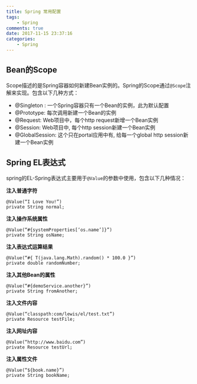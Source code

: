 ```yaml
---
title: Spring 常用配置
tags: 
	- Spring
comments: true
date: 2017-11-15 23:37:16
categories:
	- Spring
---
```



## Bean的Scope

Scope描述的是Spring容器如何新建Bean实例的。Spring的Scope通过`@Scope`注解来实现。包含以下几种方式：

- @Singleton : 一个Spring容器只有一个Bean的实例，此为默认配置
- @Prototype: 每次调用新建一个Bean的实例
- @Request: Web项目中，每个http request新增一个Bean实例
- @Session: Web项目中, 每个http session新建一个Bean实例
- @GlobalSession: 这个只在portal应用中有, 给每一个global http session新建一个Bean实例

## Spring EL表达式

spring的EL-Spring表达式主要用于`@Value`的参数中使用，包含以下几种情况：

**注入普通字符**

```
@Value(“I Love You!”)
private String normal;
```
	
**注入操作系统属性**

```
@Value(“#{systemProperties[‘os.name’]}”)
private String osName;
```

**注入表达式运算结果**

```
@Value(“#{ T(java.lang.Math).random() * 100.0 }”)
private double randomNumber;
```

**注入其他Bean的属性**

```
@Value(“#{demoService.another}”)
private String fromAnother;
```

**注入文件内容**

```
@Value(“classpath:com/lewis/el/test.txt”)
private Resource testFile;
```

**注入网址内容**

```
@Value(“http://www.baidu.com”)
private Resource testUrl;
```

**注入属性文件**

```
@Value(“${book.name}”)
private String bookName;
```